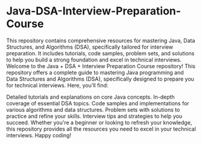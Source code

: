 # Java-DSA-Interview-Preparation-Course
This repository contains comprehensive resources for mastering Java, Data Structures, and Algorithms (DSA), specifically tailored for interview preparation. It includes tutorials, code samples, problem sets, and solutions to help you build a strong foundation and excel in technical interviews.
Welcome to the Java + DSA + Interview Preparation Course repository! This repository offers a complete guide to mastering Java programming and Data Structures and Algorithms (DSA), specifically designed to prepare you for technical interviews. Here, you'll find:

Detailed tutorials and explanations on core Java concepts.
In-depth coverage of essential DSA topics.
Code samples and implementations for various algorithms and data structures.
Problem sets with solutions to practice and refine your skills.
Interview tips and strategies to help you succeed.
Whether you're a beginner or looking to refresh your knowledge, this repository provides all the resources you need to excel in your technical interviews. Happy coding!
